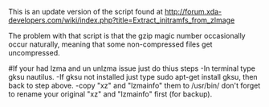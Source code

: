 This is an update version of the script found at 
http://forum.xda-developers.com/wiki/index.php?title=Extract_initramfs_from_zImage

The problem with that script is that the gzip magic number occasionally occur 
naturally, meaning that some non-compressed files get uncompressed.

#If your had lzma and un unlzma issue just do thius steps
-In terminal type gksu nautilus.
-If gksu not installed just type sudo apt-get install gksu, then back to step above.
-copy "xz" and "lzmainfo" them to /usr/bin/ don't forget to rename your original "xz" and "lzmainfo" first (for backup).
